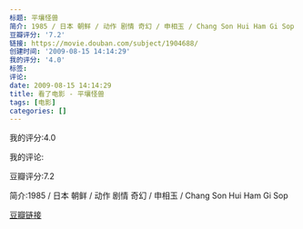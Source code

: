 ```yaml
---
标题: 平壤怪兽
简介: 1985 / 日本 朝鲜 / 动作 剧情 奇幻 / 申相玉 / Chang Son Hui Ham Gi Sop
豆瓣评分: '7.2'
链接: https://movie.douban.com/subject/1904688/
创建时间: '2009-08-15 14:14:29'
我的评分: '4.0'
标签:
评论:
date: 2009-08-15 14:14:29
title: 看了电影 - 平壤怪兽
tags: [电影]
categories: []
---
```


我的评分:4.0

我的评论:

豆瓣评分:7.2

简介:1985 / 日本 朝鲜 / 动作 剧情 奇幻 / 申相玉 / Chang Son Hui Ham Gi Sop

[豆瓣链接](https://movie.douban.com/subject/1904688/)

